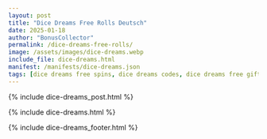 ```yaml
---
layout: post
title: "Dice Dreams Free Rolls Deutsch"
date: 2025-01-18
author: "BonusCollector"
permalink: /dice-dreams-free-rolls/
image: /assets/images/dice-dreams.webp
include_file: dice-dreams.html
manifest: /manifests/dice-dreams.json
tags: [dice dreams free spins, dice dreams codes, dice dreams free gifts, dice dreams rewards, dice dreams free coins]
---
```


{% include dice-dreams_post.html %}

{% include dice-dreams.html %}

{% include dice-dreams_footer.html %}